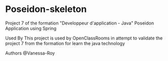 # Poseidon-skeleton
Project 7 of the formation "Developpeur d'application - Java"
Poseidon Application using Spring

Used By This project is used by OpenClassRooms in attempt to validate the project 7 from the formation for learn the java technology

Authors @Vanessa-Roy
